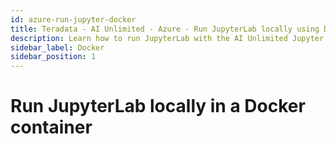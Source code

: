 ```yaml
---
id: azure-run-jupyter-docker
title: Teradata - AI Unlimited - Azure - Run JupyterLab locally using Docker
description: Learn how to run JupyterLab with the AI Unlimited Jupyter Kernel on your computer.
sidebar_label: Docker
sidebar_position: 1
---
```

# Run JupyterLab locally in a Docker container
